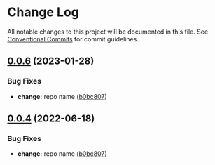 # Change Log

All notable changes to this project will be documented in this file.
See [Conventional Commits](https://conventionalcommits.org) for commit guidelines.

## [0.0.6](https://github.com/eunchurn/packages/compare/@eunchurn/prettier-config@0.0.2...@eunchurn/prettier-config@0.0.6) (2023-01-28)


### Bug Fixes

* **change:** repo name ([b0bc807](https://github.com/eunchurn/packages/commit/b0bc807ce5351bdf24893ec6127f1d21879167cb))





## [0.0.4](https://github.com/eunchurn/packages/compare/@eunchurn/prettier-config@0.0.2...@eunchurn/prettier-config@0.0.4) (2022-06-18)


### Bug Fixes

* **change:** repo name ([b0bc807](https://github.com/eunchurn/packages/commit/b0bc807ce5351bdf24893ec6127f1d21879167cb))

